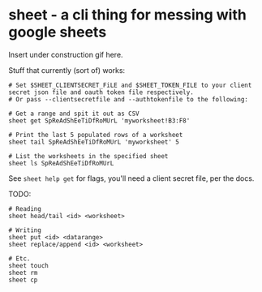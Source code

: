 # sheet - a cli thing for messing with google sheets


Insert under construction gif here.

Stuff that currently (sort of) works:

```
# Set $SHEET_CLIENTSECRET_FiLE and $SHEET_TOKEN_FILE to your client secret json file and oauth token file respectively.
# Or pass --clientsecretfile and --authtokenfile to the following:

# Get a range and spit it out as CSV
sheet get SpReAdShEeTiDfRoMUrL 'myworksheet!B3:F8'

# Print the last 5 populated rows of a worksheet
sheet tail SpReAdShEeTiDfRoMUrL 'myworksheet' 5

# List the worksheets in the specified sheet
sheet ls SpReAdShEeTiDfRoMUrL 
```

See `sheet help get` for flags, you'll need a client secret file, per the docs.

TODO:

```
# Reading
sheet head/tail <id> <worksheet>

# Writing
sheet put <id> <datarange>
sheet replace/append <id> <worksheet>

# Etc.
sheet touch
sheet rm
sheet cp
```